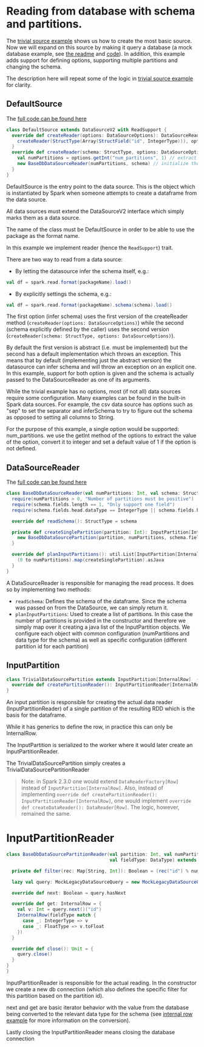 Reading from database with schema and partitions.
=================================================

The [trivial source example](../../trivial/README.md) shows us how to create the most basic source. Now we will expand on this source by making it query a database (a mock database example, see [the readme](../../../../common/README.md) and [code](../../../../common/MockLegacyDataSourceQuery.scala)). In addition, this example adds support for defining options, supporting multiple partitions and changing the schema.

The description here will repeat some of the logic in [trivial source example](../../trivial/README.md) for clarity.

## DefaultSource

The [full code can be found here](./DefaultSource.scala)

```scala
class DefaultSource extends DataSourceV2 with ReadSupport {
  override def createReader(options: DataSourceOptions): DataSourceReader = {
    createReader(StructType(Array(StructField("id", IntegerType))), options)
  }
  override def createReader(schema: StructType, options: DataSourceOptions): DataSourceReader = {
    val numPartitions = options.getInt("num_partitions", 1) // extract the relevant option with a default of 1 partition
    new BaseDbDataSourceReader(numPartitions, schema) // initialize the reader with the relevant extracted options
  }
}
```

DefaultSource is the entry point to the data source. This is the object which is instantiated by Spark when someone attempts to create a dataframe from the data source.

All data sources must extend the DataSourceV2 interface which simply marks them as a data source.

The name of the class must be DefaultSource in order to be able to use the package as the format name.

In this example we implement reader (hence the ```ReadSupport```) trait. 

There are two way to read from a data source:
- By letting the datasource infer the schema itself, e.g.:
```scala
val df = spark.read.format(packageName).load()
```
- By explicitly settings the schema, e.g.:
```scala
val df = spark.read.format(packageName).schema(schema).load()
```

The first option (infer schema) uses the first version of the createReader method (```createReader(options: DataSourceOptions)```) while the second (schema explicitly defined by the caller) uses the second version (```createReader(schema: StructType, options: DataSourceOptions)```).

By default the first version is abstract (i.e. must be implemented) but the second has a default implementation which throws an exception. This means that by default (implementing just the abstract version) the datasource can infer schema and will throw an exception on an explicit one.
In this example, support for both option is given and the schema is actually passed to the DataSourceReader as one of its arguments.

While the trivial example has no options, most (if not all) data sources require some configuration. Many examples can be found in the built-in Spark data sources. For example, the csv data source has options such as "sep" to set the separator and inferSchema to try to figure out the schema as opposed to setting all columns to String.

For the purpose of this example, a single option would be supported: num_partitions. we use the getInt method of the options to extract the value of the option, convert it to integer and set a default value of 1 if the option is not defined.

## DataSourceReader
The [full code can be found here](./BaseDbDataSourceReader.scala)

```scala
class BaseDbDataSourceReader(val numPartitions: Int, val schema: StructType) extends DataSourceReader {
  require(numPartitions > 0, "Number of partitions must be positive")
  require(schema.fields.length == 1, "Only support one field")
  require(schema.fields.head.dataType == IntegerType || schema.fields.head.dataType == FloatType, "Only int and float supported" )

  override def readSchema(): StructType = schema

  private def createSinglePartition(partition: Int): InputPartition[InternalRow] = {
    new BaseDbDataSourcePartition(partition, numPartitions, schema.fields.head.dataType)
  }

  override def planInputPartitions(): util.List[InputPartition[InternalRow]] = {
    (0 to numPartitions).map(createSinglePartition).asJava
  }
}
```

A DataSourceReader is responsible for managing the read process. It does so by implementing two methods:
- ```readSchema```: Defines the schema of the dataframe. Since the schema was passed on from the DataSource, we can simply return it.
- ```planInputPartitions```: Used to create a list of partitions. In this case the number of partitions is provided in the constructor and therefore we simply map over it creating a java list of the InputPartition objects. We configure each object with common configuration (numPartitions and data type for the schema) as well as specific configuration (different partition id for each partition)

## InputPartition

```scala
class TrivialDataSourcePartition extends InputPartition[InternalRow]  {
  override def createPartitionReader(): InputPartitionReader[InternalRow]  = new TrivialDataSourcePartitionReader()
}
```
An input partition is responsible for creating the actual data reader (InputPartitionReader) of a single partition of the resulting RDD which is the basis for the dataframe.

While it has generics to define the row, in practice this can only be InternalRow.

The InputPartition is serialized to the worker where it would later create an InputPartitionReader.

The TrivialDataSourcePartition simply creates a TrivialDataSourcePartitionReader

> Note: in Spark 2.3.0 one would extend ```DataReaderFactory[Row]``` instead of ```InputPartition[InternalRow]```. Also, instead of implementing ```override def createPartitionReader(): InputPartitionReader[InternalRow]```, one would implement ```override def createDataReader(): DataReader[Row]```. The logic, however, remained the same.


# InputPartitionReader

```scala
class BaseDbDataSourcePartitionReader(val partition: Int, val numPartitions: Int,
                                      val fieldType: DataType) extends InputPartitionReader[InternalRow] {

  private def filter(rec: Map[String, Int]): Boolean = (rec("id") % numPartitions) == (partition - 1)

  lazy val query: MockLegacyDataSourceQuery = new MockLegacyDataSourceQuery(Seq("id"), filter)

  override def next: Boolean = query.hasNext

  override def get: InternalRow = {
    val v: Int = query.next()("id")
    InternalRow(fieldType match {
      case _: IntegerType => v
      case _: FloatType => v.toFloat
    })
  }

  override def close(): Unit = {
    query.close()
  }
}
}
```

InputPartitionReader is responsible for the actual reading. In the constructor we create a new db connection (which also defines the specific filter for this partition based on the partition id).

next and get are basic iterator behavior with the value from the database being converted to the relevant data type for the schema (see [internal row example](../../internal.row/README.md) for more information on the conversion).

Lastly closing the InputPartitionReader means closing the database connection